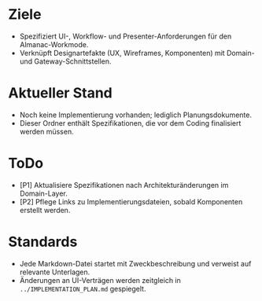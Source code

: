 # Ziele
- Spezifiziert UI-, Workflow- und Presenter-Anforderungen für den Almanac-Workmode.
- Verknüpft Designartefakte (UX, Wireframes, Komponenten) mit Domain- und Gateway-Schnittstellen.

# Aktueller Stand
- Noch keine Implementierung vorhanden; lediglich Planungsdokumente.
- Dieser Ordner enthält Spezifikationen, die vor dem Coding finalisiert werden müssen.

# ToDo
- [P1] Aktualisiere Spezifikationen nach Architekturänderungen im Domain-Layer.
- [P2] Pflege Links zu Implementierungsdateien, sobald Komponenten erstellt werden.

# Standards
- Jede Markdown-Datei startet mit Zweckbeschreibung und verweist auf relevante Unterlagen.
- Änderungen an UI-Verträgen werden zeitgleich in `../IMPLEMENTATION_PLAN.md` gespiegelt.
